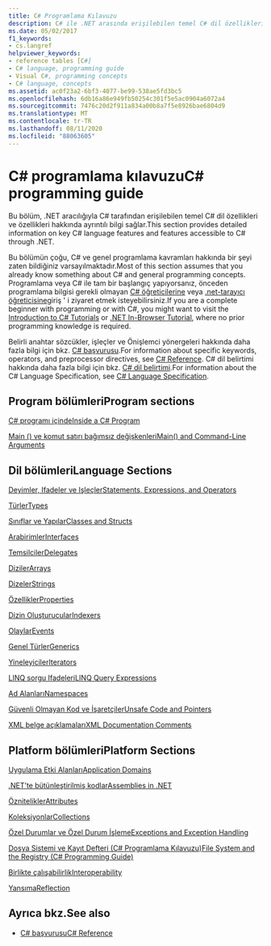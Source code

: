 ```yaml
---
title: C# Programlama Kılavuzu
description: C# ile .NET arasında erişilebilen temel C# dil özellikleri ve özellikleri hakkında ayrıntılı bilgi için bu kaynakları kullanın.
ms.date: 05/02/2017
f1_keywords:
- cs.langref
helpviewer_keywords:
- reference tables [C#]
- C# language, programming guide
- Visual C#, programming concepts
- C# language, concepts
ms.assetid: ac0f23a2-6bf3-4077-be99-538ae5fd3bc5
ms.openlocfilehash: 6db16a86e949fb50254c301f5e5ac0904a6072a4
ms.sourcegitcommit: 7476c20d2f911a834a00b8a7f5e8926bae6804d9
ms.translationtype: MT
ms.contentlocale: tr-TR
ms.lasthandoff: 08/11/2020
ms.locfileid: "88063605"
---
```

# <a name="c-programming-guide"></a><span data-ttu-id="cb939-103">C# programlama kılavuzu</span><span class="sxs-lookup"><span data-stu-id="cb939-103">C# programming guide</span></span>

<span data-ttu-id="cb939-104">Bu bölüm, .NET aracılığıyla C# tarafından erişilebilen temel C# dil özellikleri ve özellikleri hakkında ayrıntılı bilgi sağlar.</span><span class="sxs-lookup"><span data-stu-id="cb939-104">This section provides detailed information on key C# language features and features accessible to C# through .NET.</span></span>  
  
 <span data-ttu-id="cb939-105">Bu bölümün çoğu, C# ve genel programlama kavramları hakkında bir şeyi zaten bildiğiniz varsayılmaktadır.</span><span class="sxs-lookup"><span data-stu-id="cb939-105">Most of this section assumes that you already know something about C# and general programming concepts.</span></span> <span data-ttu-id="cb939-106">Programlama veya C# ile tam bir başlangıç yapıyorsanız, önceden programlama bilgisi gerekli olmayan [C# öğreticilerine](../tutorials/intro-to-csharp/index.md) veya [.net-tarayıcı öğreticisine](https://dotnet.microsoft.com/learn/dotnet/in-browser-tutorial/1)giriş ' i ziyaret etmek isteyebilirsiniz.</span><span class="sxs-lookup"><span data-stu-id="cb939-106">If you are a complete beginner with programming or with C#, you might want to visit the [Introduction to C# Tutorials](../tutorials/intro-to-csharp/index.md) or [.NET In-Browser Tutorial](https://dotnet.microsoft.com/learn/dotnet/in-browser-tutorial/1), where no prior programming knowledge is required.</span></span>  
  
 <span data-ttu-id="cb939-107">Belirli anahtar sözcükler, işleçler ve Önişlemci yönergeleri hakkında daha fazla bilgi için bkz. [C# başvurusu](../language-reference/index.md).</span><span class="sxs-lookup"><span data-stu-id="cb939-107">For information about specific keywords, operators, and preprocessor directives, see [C# Reference](../language-reference/index.md).</span></span> <span data-ttu-id="cb939-108">C# dil belirtimi hakkında daha fazla bilgi için bkz. [C# dil belirtimi](/dotnet/csharp/language-reference/language-specification/introduction).</span><span class="sxs-lookup"><span data-stu-id="cb939-108">For information about the C# Language Specification, see [C# Language Specification](/dotnet/csharp/language-reference/language-specification/introduction).</span></span>  
  
## <a name="program-sections"></a><span data-ttu-id="cb939-109">Program bölümleri</span><span class="sxs-lookup"><span data-stu-id="cb939-109">Program sections</span></span>

[<span data-ttu-id="cb939-110">C# programı içinde</span><span class="sxs-lookup"><span data-stu-id="cb939-110">Inside a C# Program</span></span>](./inside-a-program/index.md)  
  
[<span data-ttu-id="cb939-111">Main () ve komut satırı bağımsız değişkenleri</span><span class="sxs-lookup"><span data-stu-id="cb939-111">Main() and Command-Line Arguments</span></span>](./main-and-command-args/index.md)  

## <a name="language-sections"></a><span data-ttu-id="cb939-112">Dil bölümleri</span><span class="sxs-lookup"><span data-stu-id="cb939-112">Language Sections</span></span>

[<span data-ttu-id="cb939-113">Deyimler, Ifadeler ve Işleçler</span><span class="sxs-lookup"><span data-stu-id="cb939-113">Statements, Expressions, and Operators</span></span>](./statements-expressions-operators/index.md)  

 [<span data-ttu-id="cb939-114">Türler</span><span class="sxs-lookup"><span data-stu-id="cb939-114">Types</span></span>](./types/index.md)  

 [<span data-ttu-id="cb939-115">Sınıflar ve Yapılar</span><span class="sxs-lookup"><span data-stu-id="cb939-115">Classes and Structs</span></span>](./classes-and-structs/index.md)  
  
 [<span data-ttu-id="cb939-116">Arabirimler</span><span class="sxs-lookup"><span data-stu-id="cb939-116">Interfaces</span></span>](./interfaces/index.md)  

 [<span data-ttu-id="cb939-117">Temsilciler</span><span class="sxs-lookup"><span data-stu-id="cb939-117">Delegates</span></span>](./delegates/index.md)  

 [<span data-ttu-id="cb939-118">Diziler</span><span class="sxs-lookup"><span data-stu-id="cb939-118">Arrays</span></span>](./arrays/index.md)  
  
 [<span data-ttu-id="cb939-119">Dizeler</span><span class="sxs-lookup"><span data-stu-id="cb939-119">Strings</span></span>](./strings/index.md)  
  
 [<span data-ttu-id="cb939-120">Özellikler</span><span class="sxs-lookup"><span data-stu-id="cb939-120">Properties</span></span>](./classes-and-structs/properties.md)  
  
 [<span data-ttu-id="cb939-121">Dizin Oluşturucular</span><span class="sxs-lookup"><span data-stu-id="cb939-121">Indexers</span></span>](./indexers/index.md)  
  
 [<span data-ttu-id="cb939-122">Olaylar</span><span class="sxs-lookup"><span data-stu-id="cb939-122">Events</span></span>](./events/index.md)  
  
 [<span data-ttu-id="cb939-123">Genel Türler</span><span class="sxs-lookup"><span data-stu-id="cb939-123">Generics</span></span>](./generics/index.md)  
  
 [<span data-ttu-id="cb939-124">Yineleyiciler</span><span class="sxs-lookup"><span data-stu-id="cb939-124">Iterators</span></span>](./concepts/iterators.md)
  
 [<span data-ttu-id="cb939-125">LINQ sorgu Ifadeleri</span><span class="sxs-lookup"><span data-stu-id="cb939-125">LINQ Query Expressions</span></span>](../linq/index.md)  
  
 [<span data-ttu-id="cb939-126">Ad Alanları</span><span class="sxs-lookup"><span data-stu-id="cb939-126">Namespaces</span></span>](./namespaces/index.md)  
  
 [<span data-ttu-id="cb939-127">Güvenli Olmayan Kod ve İşaretçiler</span><span class="sxs-lookup"><span data-stu-id="cb939-127">Unsafe Code and Pointers</span></span>](./unsafe-code-pointers/index.md)  
  
 [<span data-ttu-id="cb939-128">XML belge açıklamaları</span><span class="sxs-lookup"><span data-stu-id="cb939-128">XML Documentation Comments</span></span>](./xmldoc/index.md)  
  
## <a name="platform-sections"></a><span data-ttu-id="cb939-129">Platform bölümleri</span><span class="sxs-lookup"><span data-stu-id="cb939-129">Platform Sections</span></span>

 [<span data-ttu-id="cb939-130">Uygulama Etki Alanları</span><span class="sxs-lookup"><span data-stu-id="cb939-130">Application Domains</span></span>](../../framework/app-domains/application-domains.md)  
  
 [<span data-ttu-id="cb939-131">.NET’te bütünleştirilmiş kodlar</span><span class="sxs-lookup"><span data-stu-id="cb939-131">Assemblies in .NET</span></span>](../../standard/assembly/index.md)  
  
 [<span data-ttu-id="cb939-132">Öznitelikler</span><span class="sxs-lookup"><span data-stu-id="cb939-132">Attributes</span></span>](./concepts/attributes/index.md)  
  
 [<span data-ttu-id="cb939-133">Koleksiyonlar</span><span class="sxs-lookup"><span data-stu-id="cb939-133">Collections</span></span>](./concepts/collections.md)  
  
 [<span data-ttu-id="cb939-134">Özel Durumlar ve Özel Durum İşleme</span><span class="sxs-lookup"><span data-stu-id="cb939-134">Exceptions and Exception Handling</span></span>](./exceptions/index.md)  
  
 [<span data-ttu-id="cb939-135">Dosya Sistemi ve Kayıt Defteri (C# Programlama Kılavuzu)</span><span class="sxs-lookup"><span data-stu-id="cb939-135">File System and the Registry (C# Programming Guide)</span></span>](./file-system/index.md)  
  
 [<span data-ttu-id="cb939-136">Birlikte çalışabilirlik</span><span class="sxs-lookup"><span data-stu-id="cb939-136">Interoperability</span></span>](./interop/index.md)  
  
 [<span data-ttu-id="cb939-137">Yansıma</span><span class="sxs-lookup"><span data-stu-id="cb939-137">Reflection</span></span>](./concepts/reflection.md)  
  
## <a name="see-also"></a><span data-ttu-id="cb939-138">Ayrıca bkz.</span><span class="sxs-lookup"><span data-stu-id="cb939-138">See also</span></span>

- [<span data-ttu-id="cb939-139">C# başvurusu</span><span class="sxs-lookup"><span data-stu-id="cb939-139">C# Reference</span></span>](../language-reference/index.md)
